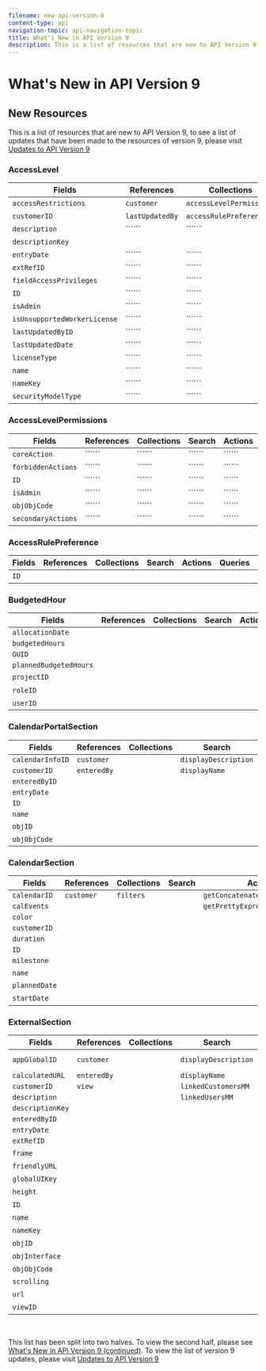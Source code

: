 ```yaml
---
filename: new-api-version-9
content-type: api
navigation-topic: api-navigation-topic
title: What's New in API Version 9
description: This is a list of resources that are new to API Version 9, to see a list of updates that have been made to the resources of version 9, please visit Updates to API Version 9
---
```


# What's New in API Version 9

## New Resources

This is a list of resources that are new to API&nbsp;Version 9, to see a list of updates that have been made to the resources of version 9, please visit [Updates to API Version 9](../../wf-api/api/new-api-version-9-updates.md)

### AccessLevel

| Fields |References |Collections |Search |Actions |Queries |Operations |
|---|---|---|---|---|---|---|
| ```accessRestrictions```  | ```customer```  | ```accessLevelPermissions```  | ``````  |  | ``````  | ```ADD```  |
| ```customerID```  | ```lastUpdatedBy```  | ```accessRulePreferences```  | ``````  | ``````  | ``````  | ```COPY```  |
| ```description```  | ``````  | ``````  | ``````  | ``````  | ``````  | ```COUNT```  |
| ```descriptionKey```  |  |  | ``````  | ``````  | ``````  | ```DELETE```  |
| ```entryDate```  | ``````  | ``````  | ``````  | ``````  | ``````  | ```EDIT```  |
| ```extRefID```  | ``````  | ``````  | ``````  | ``````  | ``````  | ```GET```  |
| ```fieldAccessPrivileges```  | ``````  | ``````  | ``````  | ``````  | ``````  | ```REPLACE```  |
| ```ID```  | ``````  | ``````  | ``````  | ``````  | ``````  | ```REPORT```  |
| ```isAdmin```  | ``````  | ``````  | ``````  | ``````  | ``````  | ```SEARCH```  |
| ```isUnsupportedWorkerLicense```  | ``````  | ``````  | ``````  | ``````  | ``````  |&nbsp; |
| ```lastUpdatedByID```  | ``````  | ``````  | ``````  | ``````  | ``````  |&nbsp; |
| ```lastUpdatedDate```  | ``````  | ``````  | ``````  | ``````  | ``````  | ``````  |
| ```licenseType```  | ``````  | ``````  | ``````  | ``````  | ``````  | ``````  |
| ```name```  | ``````  | ``````  | ``````  | ``````  | ``````  | ``````  |
| ```nameKey```  | ``````  | ``````  | ``````  | ``````  | ``````  | ``````  |
| ```securityModelType```  | ``````  | ``````  | ``````  | ``````  | ``````  | ``````  |

### AccessLevelPermissions

| Fields |References |Collections |Search |Actions |Queries |Operations |
|---|---|---|---|---|---|---|
| ```coreAction```  | ``````  | ``````  | ``````  | ``````  | ``````  |&nbsp; |
| ```forbiddenActions```  | ``````  | ``````  | ``````  | ``````  | ``````  |&nbsp; |
| ```ID```  | ``````  | ``````  | ``````  | ``````  | ``````  |&nbsp; |
| ```isAdmin```  | ``````  | ``````  | ``````  | ``````  | ``````  |&nbsp; |
| ```objObjCode```  | ``````  | ``````  | ``````  | ``````  | ``````  | ``````  |
| ```secondaryActions```  | ``````  | ``````  | ``````  | ``````  | ``````  | ``````  |

### AccessRulePreference

| Fields |References |Collections |Search |Actions |Queries |Operations |
|---|---|---|---|---|---|---|
| ```ID```  |&nbsp; |&nbsp; |&nbsp; |&nbsp; |&nbsp; |&nbsp; |

### BudgetedHour

| Fields |References |Collections |Search |Actions |Queries |Operations |
|---|---|---|---|---|---|---|
| ```allocationDate```  |  |  |  |  |  | ```ADD```  |
| ```budgetedHours```  |  |  |  |  |  | ```DELETE```  |
| ```GUID```  |  |  |  |  |  | ```GET```  |
| ```plannedBudgetedHours```  |  |  |  |  |  | ```SEARCH```  |
| ```projectID```  |&nbsp; |&nbsp; |&nbsp; |&nbsp; |&nbsp; |&nbsp; |
| ```roleID```&nbsp; |&nbsp; |&nbsp; |&nbsp; |&nbsp; |&nbsp; |&nbsp; |
| ```userID```&nbsp; |&nbsp; |&nbsp; |&nbsp; |&nbsp; |&nbsp; |&nbsp; |

### CalendarPortalSection

| Fields |References |Collections |Search |Actions |Queries |Operations |
|---|---|---|---|---|---|---|
| ```calendarInfoID```  | ```customer```  |  | ```displayDescription```  |  |  | ```ADD```  |
| ```customerID```  | ```enteredBy```  |  | ```displayName```  |  |  | ```COPY```  |
| ```enteredByID```  |  |  |  |  |  | ```COUNT```  |
| ```entryDate```  |  |  |  |  |  | ```GET```  |
| ```ID```  |  |  |  |  |  | ```REPORT```  |
| ```name```  |  |  |  |  |  | ```SEARCH```  |
| ```objID```&nbsp; |&nbsp; |&nbsp; |&nbsp; |&nbsp; |&nbsp; |&nbsp; |
| ```objObjCode```&nbsp; |&nbsp; |&nbsp; |&nbsp; |&nbsp; |&nbsp; |&nbsp; |

### CalendarSection

| Fields |References |Collections |Search |Actions |Queries |Operations |
|---|---|---|---|---|---|---|
| ```calendarID```  | ```customer```  | ```filters```  |  | ```getConcatenatedExpressionForm```  |  | ```ADD```  |
| ```calEvents```  |  |  |  | ```getPrettyExpressionForm```  |  | ```COUNT```  |
| ```color```  |  |  |  |  |  | ```DELETE```  |
| ```customerID```  |  |  |  |  |  | ```EDIT```  |
| ```duration```  |  |  |  |  |  | ```GET```  |
| ```ID```  |  |  |  |  |  | ```REPORT```  |
| ```milestone```  |  |  |  |  |  | ```SEARCH```  |
| ```name```&nbsp; |&nbsp; |&nbsp; |&nbsp; |&nbsp; |&nbsp; |&nbsp; |
| ```plannedDate```  |&nbsp; |&nbsp; |&nbsp; |&nbsp; |&nbsp; |&nbsp; |
| ```startDate```  |&nbsp; |&nbsp; |&nbsp; |&nbsp; |&nbsp; |&nbsp; |

### ExternalSection

| Fields |References |Collections |Search |Actions |Queries |Operations |
|---|---|---|---|---|---|---|
| ```appGlobalID```  | ```customer```  |  | ```displayDescription```  | ```calculateURL``` ``````  |  | ```ADD```  |
| ```calculatedURL```  | ```enteredBy```  |  | ```displayName```  | ```calculateURLS```  |  | ```COPY```  |
| ```customerID```  | ```view```  |  | ```linkedCustomersMM```  |  |  | ```COUNT```  |
| ```description```  |  |  | ```linkedUsersMM```  |  |  | ```DELETE```  |
| ```descriptionKey```  |  |  |  |  |  | ```EDIT```  |
| ```enteredByID```  |  |  |  |  |  | ```GET```  |
| ```entryDate```  |  |  |  |  |  | ```REPORT```  |
| ```extRefID```  |  |  |  |  |  | ```SEARCH```  |
| ```frame```&nbsp; |&nbsp; |&nbsp; |&nbsp; |&nbsp; |&nbsp; |&nbsp; |
| ```friendlyURL```&nbsp; |&nbsp; |&nbsp; |&nbsp; |&nbsp; |&nbsp; |&nbsp; |
| ```globalUIKey```&nbsp; |&nbsp; |&nbsp; |&nbsp; |&nbsp; |&nbsp; |&nbsp; |
| ```height```&nbsp; |&nbsp; |&nbsp; |&nbsp; |&nbsp; |&nbsp; |&nbsp; |
| ```ID```&nbsp; |&nbsp; |&nbsp; |&nbsp; |&nbsp; |&nbsp; |&nbsp; |
| ```name```&nbsp; |&nbsp; |&nbsp; |&nbsp; |&nbsp; |&nbsp; |&nbsp; |
| ```nameKey```&nbsp; |&nbsp; |&nbsp; |&nbsp; |&nbsp; |&nbsp; |&nbsp; |
| ```objID```&nbsp; |&nbsp; |&nbsp; |&nbsp; |&nbsp; |&nbsp; |&nbsp; |
| ```objInterface```&nbsp; |&nbsp; |&nbsp; |&nbsp; |&nbsp; |&nbsp; |&nbsp; |
| ```objObjCode```&nbsp; |&nbsp; |&nbsp; |&nbsp; |&nbsp; |&nbsp; |&nbsp; |
| ```scrolling```  |&nbsp; |&nbsp; |&nbsp; |&nbsp; |&nbsp; |&nbsp; |
| ```url```  |&nbsp; |&nbsp; |&nbsp; |&nbsp; |&nbsp; |&nbsp; |
| ```viewID```  |&nbsp; |&nbsp; |&nbsp; |&nbsp; |&nbsp; |&nbsp; |

&nbsp;

This list has been split into two halves. To view the second half, please see [What's New in API Version 9 (continued)](../../wf-api/api/new-api-version-9-continue.md). To view the list of version 9 updates, please visit [Updates to API Version 9](../../wf-api/api/new-api-version-9-updates.md)
